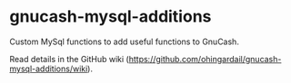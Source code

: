 gnucash-mysql-additions
=======================

Custom MySql functions to add useful functions to GnuCash.

Read details in the GitHub wiki (https://github.com/ohingardail/gnucash-mysql-additions/wiki).
